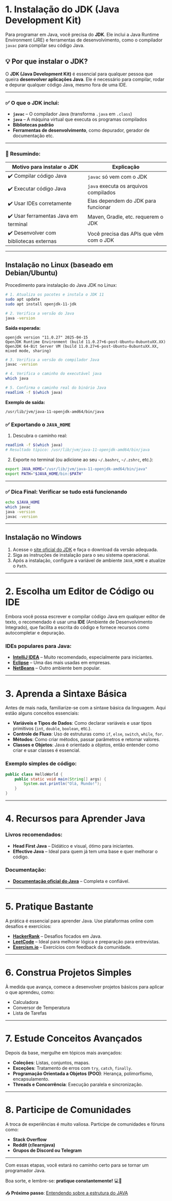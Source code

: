 # 1. **Instalação do JDK (Java Development Kit)**

Para programar em Java, você precisa do **JDK**. Ele inclui a Java Runtime Environment (JRE) e ferramentas de desenvolvimento, como o compilador `javac` para compilar seu código Java.

## 💡 **Por que instalar o JDK?**

O **JDK (Java Development Kit)** é essencial para qualquer pessoa que queira **desenvolver aplicações Java**. Ele é necessário para compilar, rodar e depurar qualquer código Java, mesmo fora de uma IDE.

---

### ✅ **O que o JDK inclui:**

* **`javac`** – O compilador Java (transforma `.java` em `.class`)
* **`java`** – A máquina virtual que executa os programas compilados
* **Bibliotecas padrão**
* **Ferramentas de desenvolvimento**, como depurador, gerador de documentação etc.

---

### 🧠 **Resumindo:**

| Motivo para instalar o JDK              | Explicação                              |
| --------------------------------------- | --------------------------------------- |
| ✔️ Compilar código Java                 | `javac` só vem com o JDK                |
| ✔️ Executar código Java                 | `java` executa os arquivos compilados   |
| ✔️ Usar IDEs corretamente               | Elas dependem do JDK para funcionar     |
| ✔️ Usar ferramentas Java em terminal    | Maven, Gradle, etc. requerem o JDK      |
| ✔️ Desenvolver com bibliotecas externas | Você precisa das APIs que vêm com o JDK |

---

## Instalação no Linux (baseado em Debian/Ubuntu)

Procedimento para instalação do Java JDK no Linux:

```bash
# 1. Atualiza os pacotes e instala o JDK 11
sudo apt update
sudo apt install openjdk-11-jdk
```

```bash
# 2. Verifica a versão do Java
java -version
```

**Saída esperada:**

```
openjdk version "11.0.27" 2025-04-15
OpenJDK Runtime Environment (build 11.0.27+6-post-Ubuntu-0ubuntuXX.XX)
OpenJDK 64-Bit Server VM (build 11.0.27+6-post-Ubuntu-0ubuntuXX.XX, mixed mode, sharing)
```

```bash
# 3. Verifica a versão do compilador Java
javac -version
```

```bash
# 4. Verifica o caminho do executável java
which java
```

```bash
# 5. Confirma o caminho real do binário Java
readlink -f $(which java)
```

**Exemplo de saída:**

```
/usr/lib/jvm/java-11-openjdk-amd64/bin/java
```

### ✅ Exportando o `JAVA_HOME`

1. Descubra o caminho real:

```bash
readlink -f $(which java)
# Resultado típico: /usr/lib/jvm/java-11-openjdk-amd64/bin/java
```

2. Exporte no terminal (ou adicione ao seu `~/.bashrc`, `~/.zshrc`, etc.):

```bash
export JAVA_HOME="/usr/lib/jvm/java-11-openjdk-amd64/bin/java"
export PATH="$JAVA_HOME/bin:$PATH"
```

---

### ✅ Dica Final: Verificar se tudo está funcionando

```bash
echo $JAVA_HOME
which javac
java -version
javac -version
```

---

## Instalação no Windows

1. Acesse o [site oficial do JDK](https://www.oracle.com/java/technologies/javase-jdk11-downloads.html) e faça o download da versão adequada.
2. Siga as instruções de instalação para o seu sistema operacional.
3. Após a instalação, configure a variável de ambiente `JAVA_HOME` e atualize o `Path`.

---

# 2. **Escolha um Editor de Código ou IDE**

Embora você possa escrever e compilar código Java em qualquer editor de texto, o recomendado é usar uma **IDE** (Ambiente de Desenvolvimento Integrado), que facilita a escrita do código e fornece recursos como autocompletar e depuração.

### IDEs populares para Java:

* **[IntelliJ IDEA](https://www.jetbrains.com/)** – Muito recomendado, especialmente para iniciantes.
* **[Eclipse](https://www.eclipse.org/downloads/)** – Uma das mais usadas em empresas.
* **[NetBeans](https://netbeans.apache.org/front/main/index.html)** – Outro ambiente bem popular.

---

# 3. **Aprenda a Sintaxe Básica**

Antes de mais nada, familiarize-se com a sintaxe básica da linguagem. Aqui estão alguns conceitos essenciais:

* **Variáveis e Tipos de Dados**: Como declarar variáveis e usar tipos primitivos (`int`, `double`, `boolean`, etc.).
* **Controle de Fluxo**: Uso de estruturas como `if`, `else`, `switch`, `while`, `for`.
* **Métodos**: Como criar métodos, passar parâmetros e retornar valores.
* **Classes e Objetos**: Java é orientado a objetos, então entender como criar e usar classes é essencial.

### Exemplo simples de código:

```java
public class HelloWorld {
    public static void main(String[] args) {
        System.out.println("Olá, Mundo!");
    }
}
```

---

# 4. **Recursos para Aprender Java**

### Livros recomendados:

* **Head First Java** – Didático e visual, ótimo para iniciantes.
* **Effective Java** – Ideal para quem já tem uma base e quer melhorar o código.

### Documentação:

* **[Documentação oficial do Java](https://docs.oracle.com/javase/8/docs/)** – Completa e confiável.

---

# 5. **Pratique Bastante**

A prática é essencial para aprender Java. Use plataformas online com desafios e exercícios:

* **[HackerRank](https://www.hackerrank.com/domains/tutorials/10-days-of-java)** – Desafios focados em Java.
* **[LeetCode](https://leetcode.com/)** – Ideal para melhorar lógica e preparação para entrevistas.
* **[Exercism.io](https://exercism.io/tracks/java)** – Exercícios com feedback da comunidade.

---

# 6. **Construa Projetos Simples**

À medida que avança, comece a desenvolver projetos básicos para aplicar o que aprendeu, como:

* Calculadora
* Conversor de Temperatura
* Lista de Tarefas

---

# 7. **Estude Conceitos Avançados**

Depois da base, mergulhe em tópicos mais avançados:

* **Coleções**: Listas, conjuntos, mapas.
* **Exceções**: Tratamento de erros com `try`, `catch`, `finally`.
* **Programação Orientada a Objetos (POO)**: Herança, polimorfismo, encapsulamento.
* **Threads e Concorrência**: Execução paralela e sincronização.

---

# 8. **Participe de Comunidades**

A troca de experiências é muito valiosa. Participe de comunidades e fóruns como:

* **Stack Overflow**
* **Reddit (r/learnjava)**
* **Grupos de Discord ou Telegram**

---

Com essas etapas, você estará no caminho certo para se tornar um programador Java.

Boa sorte, e lembre-se: **pratique constantemente!** 💻🚀

📥 **Próximo passo**: [Entendendo sobre a estrutura do JAVA](estrutura.md)
